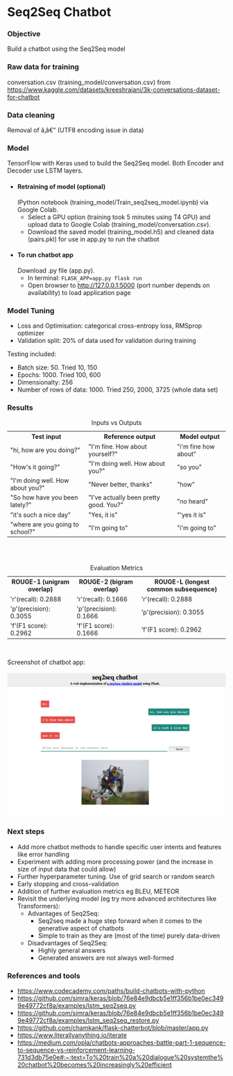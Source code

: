 # Seq2Seq Chatbot
### Objective

Build a chatbot using the Seq2Seq model

### Raw data for training
 
conversation.csv (training_model/conversation.csv) from https://www.kaggle.com/datasets/kreeshrajani/3k-conversations-dataset-for-chatbot

### Data cleaning

Removal of ã‚â€” (UTF8 encoding issue in data)

### Model

TensorFlow with Keras used to build the Seq2Seq model. Both Encoder and Decoder use LSTM layers.

- <h4>Retraining of model (optional)</h4>
  IPython notebook (training_model/Train_seq2seq_model.ipynb) via Google Colab. 
  
  - Select a GPU option (training took 5 minutes using T4 GPU) and upload data to Google Colab (training_model/conversation.csv). 
  - Download the saved model (training_model.h5) and cleaned data (pairs.pkl) for use in app.py to run the chatbot 

- <h4>To run chatbot app</h4>
  Download .py file (app.py). 
  
  - In terminal: ```FLASK_APP=app.py flask run```
  - Open browser to http://127.0.0.1:5000 (port number depends on availability) to load application page 

### Model Tuning

- Loss and Optimisation: categorical cross-entropy loss, RMSprop optimizer
- Validation split: 20% of data used for validation during training 

Testing included:
- Batch size: 50. Tried 10, 150
- Epochs: 1000. Tried 100, 600
- Dimensionalty: 256
- Number of rows of data: 1000. Tried 250, 2000, 3725 (whole data set) 

### Results
<table>
<caption>Inputs vs Outputs</caption>
  <tr>
    <th>Test input</th>
    <th>Reference output</th> 
    <th>Model output</th> 
  </tr>
  <tr>
    <td>"hi, how are you doing?"</td>
    <td>"I'm fine. How about yourself?"</td> 
    <td>"i'm fine how about"</td> 
  </tr>
  <tr>
    <td>"How's it going?"</td>
    <td>"I'm doing well. How about you?"</td> 
    <td>"so you"</td> 
  </tr>
  <tr>
    <td>"I'm doing well. How about you?"</td>
    <td>"Never better, thanks"</td> 
    <td>"how"</td> 
  </tr>
   <tr>
    <td>"So how have you been lately?"</td>
    <td>"I've actually been pretty good. You?"</td> 
    <td>"no heard"</td> 
  </tr>
   <tr>
    <td>"it's such a nice day"</td>
    <td>"Yes, it is"</td> 
    <td>"'yes it is"</td> 
  </tr>
   <tr>
    <td>"where are you going to school?"</td>
    <td>"I'm going to"</td> 
    <td>"i'm going to"</td> 
  </tr>
</table>
<br>

<br>
<table>
<caption>Evaluation Metrics</caption>
  <tr>
    <th>ROUGE-1 (unigram overlap)</th>
    <th>ROUGE-2 (bigram overlap)</th> 
    <th>ROUGE-L (longest common subsequence)</th> 
  </tr>
  <tr>
    <td>'r'(recall): 0.2888</td>
    <td>'r'(recall): 0.1666</td> 
    <td>'r'(recall): 0.2888 </td> 
  </tr>
  <tr>
    <td>'p'(precision): 0.3055 </td>
    <td>'p'(precision): 0.1666</td> 
    <td>'p'(precision): 0.3055</td> 
  </tr>
  <tr>
    <td>'f'(F1 score): 0.2962 </td>
    <td>'f'(F1 score): 0.1666</td> 
    <td>'f'(F1 score): 0.2962 </td> 
  </tr>
  </tr>
</table>
<br>




Screenshot of chatbot app:
<br>
<br>
<img src="seq2seq_screenshot.png" alt="Seq2Seq chatbot">
<br>




### Next steps

- Add more chatbot methods to handle specific user intents and features like error handling
- Experiment with adding more processing power (and the increase in size of input data that could allow)
- Further hyperparameter tuning. Use of grid search or random search
- Early stopping and cross-validation
- Addition of further evaluation metrics eg BLEU, METEOR
- Revisit the underlying model (eg try more advanced architectures like Transformers):
  - Advantages of Seq2Seq:   
    - Seq2seq made a huge step forward when it comes to the generative aspect of chatbots
    - Simple to train as they are (most of the time) purely data-driven
  - Disadvantages of Seq2Seq:   
    - Highly general answers
    - Generated answers are not always well-formed


### References and tools

- https://www.codecademy.com/paths/build-chatbots-with-python
- https://github.com/simra/keras/blob/76e84e9dbcb5e1ff356b1be0ec3499e49772cf8a/examples/lstm_seq2seq.py
- https://github.com/simra/keras/blob/76e84e9dbcb5e1ff356b1be0ec3499e49772cf8a/examples/lstm_seq2seq_restore.py
- https://github.com/chamkank/flask-chatterbot/blob/master/app.py
- https://www.literallyanything.io/iterate 
- https://medium.com/opla/chatbots-approaches-battle-part-1-sequence-to-sequence-vs-reinforcement-learning-731d3db75e0e#:~:text=To%20train%20a%20dialogue%20systemthe%20chatbot%20becomes%20increasingly%20efficient

